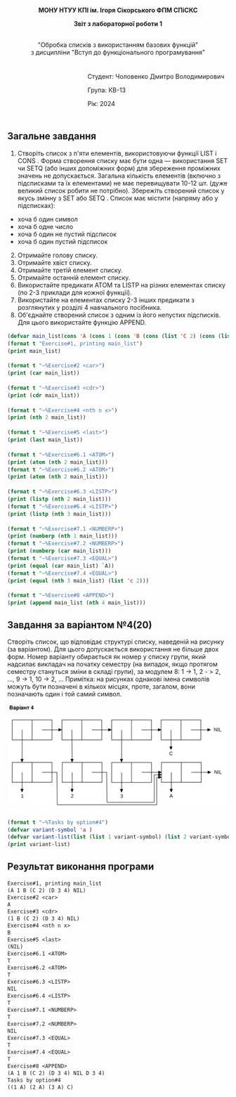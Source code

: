 <p align="center"><b>МОНУ НТУУ КПІ ім. Ігоря Сікорського ФПМ СПіСКС</b></p>
<p align="center">
<b>Звіт з лабораторної роботи 1</b>
<p align="center">
<br>"Обробка списків з використанням базових функцій"</br>
з дисципліни "Вступ до функціонального програмування"
</p>

<div style="display: flex; justify-content: flex-end;">
  <div style="border: 0px; padding: 10px;">
    <p>Студент: Чоловенко Дмитро Володимирович</p>
    <p>Група: КВ-13</p>
    <p>Рік: 2024</p>
  </div>
</div>


## Загальне завдання
1. Створіть список з п'яти елементів, використовуючи функції LIST і CONS . Форма створення списку має бути одна — використання SET чи SETQ (або інших допоміжних форм) для збереження проміжних значень не допускається. Загальна кількість елементів (включно з підсписками та їх елементами) не має перевищувати 10-12 шт. (дуже великий список робити не потрібно). Збережіть створений список у якусь змінну з SET або SETQ . Список має містити (напряму або у підсписках): 
* хоча б один символ 
* хоча б одне число 
* хоча б один не пустий підсписок
* хоча б один пустий підсписок 
2. Отримайте голову списку. 
3. Отримайте хвіст списку. 
4. Отримайте третій елемент списку. 
5. Отримайте останній елемент списку. 
6. Використайте предикати ATOM та LISTP на різних елементах списку (по 2-3 приклади для кожної функції). 
7. Використайте на елементах списку 2-3 інших предикати з розглянутих у розділі 4 навчального посібника. 
8. Об'єднайте створений список з одним із його непустих підсписків. Для цього використайте функцію APPEND. 


```lisp
(defvar main_list(cons 'A (cons 1 (cons 'B (cons (list 'C 2) (cons (list `D 3 `4) (list nil)))))))
(format t "Exercise#1, printing main_list")
(print main_list)

(format t "~%Exercise#2 <car>")
(print (car main_list))

(format t "~%Exercise#3 <cdr>")
(print (cdr main_list))

(format t "~%Exercise#4 <nth n x>")
(print (nth 2 main_list))

(format t "~%Exercise#5 <last>")
(print (last main_list))

(format t "~%Exercise#6.1 <ATOM>")
(print (atom (nth 2 main_list)))
(format t "~%Exercise#6.2 <ATOM>")
(print (atom (nth 2 main_list)))

(format t "~%Exercise#6.3 <LISTP>")
(print (listp (nth 2 main_list)))
(format t "~%Exercise#6.4 <LISTP>")
(print (listp (nth 3 main_list)))

(format t "~%Exercise#7.1 <NUMBERP>")
(print (numberp (nth 1 main_list)))
(format t "~%Exercise#7.2 <NUMBERP>")
(print (numberp (car main_list)))
(format t "~%Exercise#7.3 <EQUAL>")
(print (equal (car main_list) `A))
(format t "~%Exercise#7.4 <EQUAL>")
(print (equal (nth 3 main_list) (list 'c 2)))

(format t "~%Exercise#8 <APPEND>")
(print (append main_list (nth 4 main_list)))
```
## Завдання за варіантом №4(20)
Створіть список, що відповідає структурі списку, наведеній на рисунку (за варіантом). Для цього допускається використання не більше двох форм. Номер варіанту обирається як номер у списку групи, який надсилає викладач на початку семестру (на випадок, якщо протягом семестру стануться зміни в складі групи), за модулем 8: 1 -> 1, 2 - > 2, ..., 9 -> 1, 10 -> 2, ... 
Примітка: на рисунках однакові імена символів можуть бути позначені в кількох місцях, проте, загалом, вони позначають один і той самий символ. 
<p align="center">
<img src="lab-4-variant.png">
</p>

```lisp
(format t "~%Tasks by option#4")
(defvar variant-symbol 'a )
(defvar variant-list(list (list 1 variant-symbol) (list 2 variant-symbol) (list 3 variant-symbol) 'c))
(print variant-list)
```

## Результат виконання програми
```
Exercise#1, printing main_list
(A 1 B (C 2) (D 3 4) NIL) 
Exercise#2 <car>
A 
Exercise#3 <cdr>
(1 B (C 2) (D 3 4) NIL) 
Exercise#4 <nth n x>
B 
Exercise#5 <last>
(NIL) 
Exercise#6.1 <ATOM>
T 
Exercise#6.2 <ATOM>
T 
Exercise#6.3 <LISTP>
NIL 
Exercise#6.4 <LISTP>
T 
Exercise#7.1 <NUMBERP>
T 
Exercise#7.2 <NUMBERP>
NIL 
Exercise#7.3 <EQUAL>
T 
Exercise#7.4 <EQUAL>
T 
Exercise#8 <APPEND>
(A 1 B (C 2) (D 3 4) NIL D 3 4) 
Tasks by option#4
((1 A) (2 A) (3 A) C) 
```
